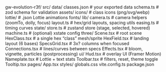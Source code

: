gw-evolution-r3f/
  src/
    data/
      classes.json           # your exported data
      schema.ts              # zod schema for validation
    assets/
      icons/                 # class icons (png/svg/webp)
      lottie/                # .json Lottie animations
      fonts/
    lib/
      camera.ts              # camera helpers (zoomTo, dolly, focus)
      layout.ts              # hex/grid layouts, spacing utils
      easing.ts              # timing curves
    state/
      store.ts               # zustand store (stage, selected, hovered)
      machine.ts             # (optional) xstate config
    three/
      Scene.tsx              # root <Canvas> scene
      HexClass.tsx           # a single hex “class” mesh/sprite
      HexField.tsx           # landing layout (6 bases)
      SpecsGrid.tsx          # 3x? columns when focused
      Connections.tsx        # lines/curves between specs
      Effects.tsx            # bloom, vignette, particles (postprocessing)
    ui/
      Hud.tsx                # overlay UI (Framer Motion)
      Nameplate.tsx          # Lottie + text stats
      Toolbar.tsx            # filters, reset, theme toggle
      Tooltip.tsx
    pages/
      App.tsx
    styles/
      globals.css
  vite.config.ts
  package.json
